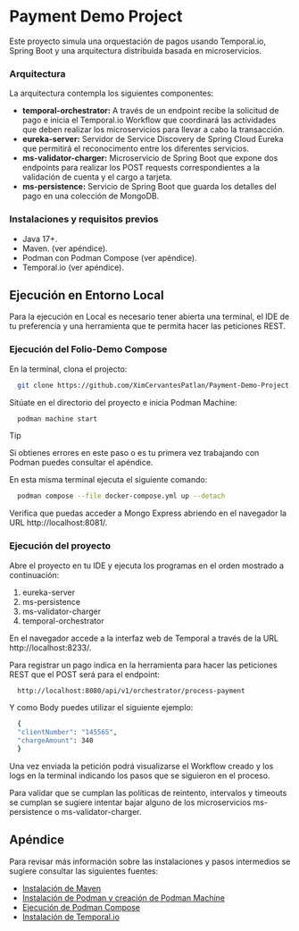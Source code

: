 
# Payment Demo Project

Este proyecto simula una orquestación de pagos usando Temporal.io, Spring Boot y una arquitectura distribuida basada en microservicios.

### Arquitectura

La arquitectura contempla los siguientes componentes:

- **temporal-orchestrator:** A través de un endpoint recibe la solicitud de pago e inicia el Temporal.io Workflow que coordinará las actividades que deben realizar los microservicios para llevar a cabo la transacción.
- **eureka-server:** Servidor de Service Discovery de Spring Cloud Eureka que permitirá el reconocimento entre los diferentes servicios.
- **ms-validator-charger:** Microservicio de Spring Boot que expone dos endpoints para realizar los POST requests correspondientes a la validación de cuenta y el cargo a tarjeta.
- **ms-persistence:** Servicio de Spring Boot que guarda los detalles del pago en una colección de MongoDB.

### Instalaciones y requisitos previos

- Java 17+.
- Maven. (ver apéndice).
- Podman con Podman Compose (ver apéndice).
- Temporal.io (ver apéndice).






## Ejecución en Entorno Local
Para la ejecución en Local es necesario tener abierta una terminal, el IDE de tu preferencia y una herramienta que te permita hacer las peticiones REST.
### Ejecución del Folio-Demo Compose
En la terminal, clona el projecto:

```bash
  git clone https://github.com/XimCervantesPatlan/Payment-Demo-Project.git
```
Sitúate en el directorio del proyecto e inicia Podman Machine:

```bash
  podman machine start
```

> [!TIP]
> Si obtienes errores en este paso o es tu primera vez trabajando con Podman puedes consultar el apéndice.

En esta misma terminal ejecuta el siguiente comando:

```bash
  podman compose --file docker-compose.yml up --detach
```

Verifica que puedas acceder a Mongo Express abriendo en el navegador la URL http://localhost:8081/.

### Ejecución del proyecto

Abre el proyecto en tu IDE y ejecuta los programas en el orden mostrado a continuación:

1. eureka-server
2. ms-persistence
3. ms-validator-charger
4. temporal-orchestrator

En el navegador accede a la interfaz web de Temporal a través de la URL http://localhost:8233/.

Para registrar un pago indica en la herramienta para hacer las peticiones REST que el POST será para el endpoint:

```bash
  http://localhost:8080/api/v1/orchestrator/process-payment
```
Y como Body puedes utilizar el siguiente ejemplo:
```bash
  {
  "clientNumber": "145565",
  "chargeAmount": 340
  }
```
Una vez enviada la petición podrá visualizarse el Workflow creado y los logs en la terminal indicando los pasos que se siguieron en el proceso. 

Para validar que se cumplan las políticas de reintento, intervalos y timeouts se cumplan se sugiere intentar bajar alguno de los microservicios ms-persistence o ms-validator-charger.
## Apéndice

Para revisar más información sobre las instalaciones y pasos intermedios se sugiere consultar las siguientes fuentes:

- [Instalación de Maven](https://maven.apache.org/install.html)
- [Instalación de Podman y creación de Podman Machine](https://podman.io/docs/installation)
- [Ejecución de Podman Compose](https://podman--desktop-io.translate.goog/docs/compose/running-compose?_x_tr_sl=en&_x_tr_tl=es&_x_tr_hl=es&_x_tr_pto=tc)
- [Instalación de Temporal.io](https://temporal.io/setup/install-temporal-cli)

